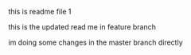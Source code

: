 this is readme file 1 

this is the updated read me in feature branch 

im doing some changes in the master branch directly 
